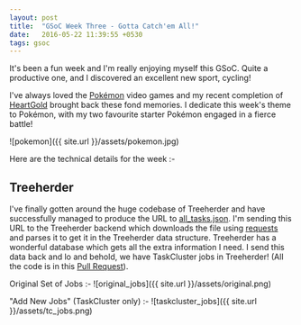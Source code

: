 ```yaml
---
layout: post
title:  "GSoC Week Three - Gotta Catch'em All!"
date:   2016-05-22 11:39:55 +0530
tags: gsoc
---
```

It's been a fun week and I'm really enjoying myself this GSoC. Quite a productive one, and I discovered an excellent new sport, cycling!

I've always loved the [Pokémon](https://en.wikipedia.org/wiki/Pok%C3%A9mon) video games and my recent completion of [HeartGold](https://en.wikipedia.org/wiki/Pok%C3%A9mon_HeartGold_and_SoulSilver) brought back these fond memories. I dedicate this week's theme to Pokémon, with my two favourite starter Pokémon engaged in a fierce battle!

![pokemon]({{ site.url }}/assets/pokemon.jpg)

Here are the technical details for the week :-

## Treeherder

I've finally gotten around the huge codebase of Treeherder and have successfully managed to produce the URL to [all_tasks.json](https://public-artifacts.taskcluster.net/Zo4UsXv_QH2VdJhSODwwWQ/0/public/all_tasks.json). I'm sending this URL to the Treeherder backend which downloads the file using [requests](http://docs.python-requests.org/en/master/) and parses it to get it in the Treeherder data structure. Treeherder has a wonderful database which gets all the extra information I need.
I send this data back and lo and behold, we have TaskCluster jobs in Treeherder!
(All the code is in this [Pull Request](https://github.com/mozilla/treeherder/pull/1490)).

Original Set of Jobs :-
![original_jobs]({{ site.url }}/assets/original.png)

"Add New Jobs" (TaskCluster only) :-
![taskcluster_jobs]({{ site.url }}/assets/tc_jobs.png)